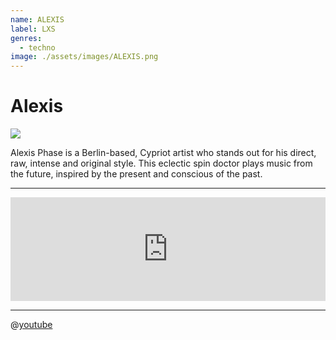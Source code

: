 ```yaml
---
name: ALEXIS
label: LXS
genres:
  - techno
image: ./assets/images/ALEXIS.png
---
```


# Alexis

![](./assets/images/ALEXIS.png)

Alexis Phase is a Berlin-based, Cypriot artist who stands out for his direct, raw, intense and original style. This eclectic spin doctor plays music from the future, inspired by the present and conscious of the past. 

---

<iframe width="100%" height="166" scrolling="no" frameborder="no" allow="autoplay" src="https://w.soundcloud.com/player/?url=https%3A//api.soundcloud.com/tracks/771149536&color=%231b1a65&auto_play=false&hide_related=true&show_comments=false&show_user=true&show_reposts=false&show_teaser=false"></iframe>

---

@[youtube](https://www.youtube.com/embed/WLuwRBI2xMQ)
